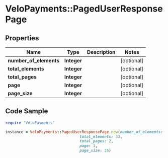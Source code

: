 # VeloPayments::PagedUserResponsePage

## Properties

Name | Type | Description | Notes
------------ | ------------- | ------------- | -------------
**number_of_elements** | **Integer** |  | [optional] 
**total_elements** | **Integer** |  | [optional] 
**total_pages** | **Integer** |  | [optional] 
**page** | **Integer** |  | [optional] 
**page_size** | **Integer** |  | [optional] 

## Code Sample

```ruby
require 'VeloPayments'

instance = VeloPayments::PagedUserResponsePage.new(number_of_elements: 12,
                                 total_elements: 33,
                                 total_pages: 2,
                                 page: 1,
                                 page_size: 25)
```


